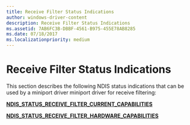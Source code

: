 ```yaml
---
title: Receive Filter Status Indications
author: windows-driver-content
description: Receive Filter Status Indications
ms.assetid: 7AB6FC3B-DBBF-4561-B975-455E78AB8285
ms.date: 07/18/2017
ms.localizationpriority: medium
---
```


# Receive Filter Status Indications





This section describes the following NDIS status indications that can be used by a miniport driver miniport driver for receive filtering:

[**NDIS\_STATUS\_RECEIVE\_FILTER\_CURRENT\_CAPABILITIES**](ndis-status-receive-filter-current-capabilities.md)

[**NDIS\_STATUS\_RECEIVE\_FILTER\_HARDWARE\_CAPABILITIES**](ndis-status-receive-filter-hardware-capabilities.md)

 

 




